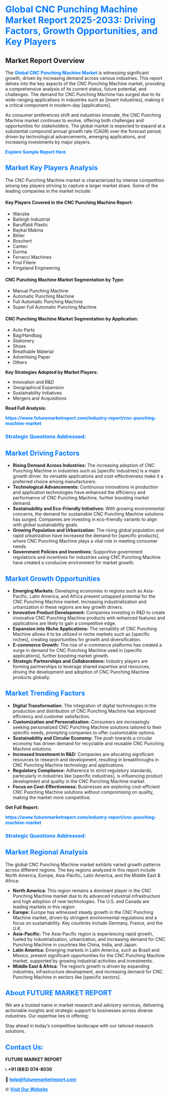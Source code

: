 <h1 style="color: #007BFF;">Global CNC Punching Machine Market Report 2025-2033: Driving Factors, Growth Opportunities, and Key Players</h1>

<section id="overview">
<h2>Market Report Overview</h2>
<p>The <a href="https://www.futuremarketreport.com/industry-report/cnc-punching-machine-market" style="color: #007BFF; text-decoration: none;"><strong>Global CNC Punching Machine Market</strong></a> is witnessing significant growth, driven by increasing demand across various industries. This report delves into the key aspects of the CNC Punching Machine market, providing a comprehensive analysis of its current status, future potential, and challenges. The demand for CNC Punching Machine has surged due to its wide-ranging applications in industries such as [insert industries], making it a critical component in modern-day [applications].</p>
<p>As consumer preferences shift and industries innovate, the CNC Punching Machine market continues to evolve, offering both challenges and opportunities for stakeholders. The global market is expected to expand at a substantial compound annual growth rate (CAGR) over the forecast period, driven by technological advancements, emerging applications, and increasing investments by major players.</p>
</section>

<section id="overview">
<p><a href="https://www.futuremarketreport.com/request-sample/reportId=100602" style="color: #007BFF; text-decoration: none;"><strong>Explore Sample Report Here</strong></a></p>
</section>

<section id="key-players">
<h2 style="color: #007BFF;">Market Key Players Analysis</h2>
<p>The CNC Punching Machine market is characterized by intense competition among key players striving to capture a larger market share. Some of the leading companies in the market include:</p>
<h4>Key Players Covered in the CNC Punching Machine Report:</h4>
<ul><li>Wanzke</li><li>Baileigh Industrial</li><li>Baruffaldi Plastic</li><li>Baykal Makina</li><li>Bihler</li><li>Boschert</li><li>Cantec</li><li>Durma</li><li>Ferracci Machines</li><li>Friul Filiere</li><li>Kingsland Engineering</li></ul>
<h4>CNC Punching Machine Market Segmentation by Type:</h4>
<ul><li>Manual Punching Machine</li><li>Automatic Punching Machine</li><li>Full Automatic Punching Machine</li><li>Super Full Automatic Punching Machine</li></ul>

<h4>CNC Punching Machine Market Segmentation by Application:</h4>
<ul><li>Auto Parts</li><li>Bag/Handbag</li><li>Stationery</li><li>Shoes</li><li>Breathable Material</li><li>Advertising Paper</li><li>Others</li></ul>
<p><strong>Key Strategies Adopted by Market Players:</strong></p>
<ul>
<li>Innovation and R&D</li>
<li>Geographical Expansion</li>
<li>Sustainability Initiatives</li>
<li>Mergers and Acquisitions</li>
</ul>
</section>

<section>
<p><strong>Read Full Analysis: </strong></p><a href="https://www.futuremarketreport.com/industry-report/cnc-punching-machine-market" style="color: #007BFF; text-decoration: none;"><strong>https://www.futuremarketreport.com/industry-report/cnc-punching-machine-market</strong></a>
<h3 style="color: #007BFF;">Strategic Questions Addressed:</h3>
</section>

<section id="driving-factors">
<h2 style="color: #007BFF;">Market Driving Factors</h2>
<ul>
<li><strong>Rising Demand Across Industries:</strong> The increasing adoption of CNC Punching Machine in industries such as [specific industries] is a major growth driver. Its versatile applications and cost-effectiveness make it a preferred choice among manufacturers.</li>
<li><strong>Technological Advancements:</strong> Continuous innovations in production and application technologies have enhanced the efficiency and performance of CNC Punching Machine, further boosting market demand.</li>
<li><strong>Sustainability and Eco-Friendly Initiatives:</strong> With growing environmental concerns, the demand for sustainable CNC Punching Machine solutions has surged. Companies are investing in eco-friendly variants to align with global sustainability goals.</li>
<li><strong>Growing Population and Urbanization:</strong> The rising global population and rapid urbanization have increased the demand for [specific products], where CNC Punching Machine plays a vital role in meeting consumer needs.</li>
<li><strong>Government Policies and Incentives:</strong> Supportive government regulations and incentives for industries using CNC Punching Machine have created a conducive environment for market growth.</li>
</ul>
</section>

<section id="growth-opportunities">
<h2 style="color: #007BFF;">Market Growth Opportunities</h2>
<ul>
<li><strong>Emerging Markets:</strong> Developing economies in regions such as Asia-Pacific, Latin America, and Africa present untapped potential for the CNC Punching Machine market. Increasing industrialization and urbanization in these regions are key growth drivers.</li>
<li><strong>Innovative Product Development:</strong> Companies investing in R&D to create innovative CNC Punching Machine products with enhanced features and applications are likely to gain a competitive edge.</li>
<li><strong>Expansion into Niche Applications:</strong> The versatility of CNC Punching Machine allows it to be utilized in niche markets such as [specific niches], creating opportunities for growth and diversification.</li>
<li><strong>E-commerce Growth:</strong> The rise of e-commerce platforms has created a surge in demand for CNC Punching Machine used in [specific applications], further boosting market growth.</li>
<li><strong>Strategic Partnerships and Collaborations:</strong> Industry players are forming partnerships to leverage shared expertise and resources, driving the development and adoption of CNC Punching Machine products globally.</li>
</ul>
</section>

<section id="trending-factors">
<h2 style="color: #007BFF;">Market Trending Factors</h2>
<ul>
<li><strong>Digital Transformation:</strong> The integration of digital technologies in the production and distribution of CNC Punching Machine has improved efficiency and customer satisfaction.</li>
<li><strong>Customization and Personalization:</strong> Consumers are increasingly seeking personalized CNC Punching Machine solutions tailored to their specific needs, prompting companies to offer customizable options.</li>
<li><strong>Sustainability and Circular Economy:</strong> The push towards a circular economy has driven demand for recyclable and reusable CNC Punching Machine solutions.</li>
<li><strong>Increased Investment in R&D:</strong> Companies are allocating significant resources to research and development, resulting in breakthroughs in CNC Punching Machine technology and applications.</li>
<li><strong>Regulatory Compliance:</strong> Adherence to strict regulatory standards, particularly in industries like [specific industries], is influencing product development and quality in the CNC Punching Machine market.</li>
<li><strong>Focus on Cost-Effectiveness:</strong> Businesses are exploring cost-efficient CNC Punching Machine solutions without compromising on quality, making the market more competitive.</li>
</ul>
</section>

<section>
<p><strong>Get Full Report: </strong></p><a href="https://www.futuremarketreport.com/industry-report/cnc-punching-machine-market" style="color: #007BFF; text-decoration: none;"><strong>https://www.futuremarketreport.com/industry-report/cnc-punching-machine-market</strong></a>
<h3 style="color: #007BFF;">Strategic Questions Addressed:</h3>
</section>


<section id="regional-analysis">
<h2 style="color: #007BFF;">Market Regional Analysis</h2>
<p>The global CNC Punching Machine market exhibits varied growth patterns across different regions. The key regions analyzed in this report include North America, Europe, Asia-Pacific, Latin America, and the Middle East & Africa:</p>
<ul>
<li><strong>North America:</strong> This region remains a dominant player in the CNC Punching Machine market due to its advanced industrial infrastructure and high adoption of new technologies. The U.S. and Canada are leading markets in this region.</li>
<li><strong>Europe:</strong> Europe has witnessed steady growth in the CNC Punching Machine market, driven by stringent environmental regulations and a focus on sustainability. Key countries include Germany, France, and the U.K.</li>
<li><strong>Asia-Pacific:</strong> The Asia-Pacific region is experiencing rapid growth, fueled by industrialization, urbanization, and increasing demand for CNC Punching Machine in countries like China, India, and Japan.</li>
<li><strong>Latin America:</strong> Emerging markets in Latin America, such as Brazil and Mexico, present significant opportunities for the CNC Punching Machine market, supported by growing industrial activities and investments.</li>
<li><strong>Middle East & Africa:</strong> The region’s growth is driven by expanding industries, infrastructure development, and increasing demand for CNC Punching Machine in sectors like [specific sectors].</li>
</ul>
</section>

<footer>
<h2 style="color: #007BFF;">About FUTURE MARKET REPORT</h2>
<p>We are a trusted name in market research and advisory services, delivering actionable insights and strategic support to businesses across diverse industries. Our expertise lies in offering:</p>

<p>Stay ahead in today’s competitive landscape with our tailored research solutions.</p>

<h2 style="color: #007BFF;">Contact Us:</h2>
<p><strong>FUTURE MARKET REPORT</strong></p>
<p>📞 <strong>+91 (883) 074-8030</strong></p>
<p>📧 <strong><a href="mailto:help@futuremarketreport.com" style="color: #007BFF;">help@futuremarketreport.com</a></strong></p>
<p>🌐 <strong><a href="https://www.futuremarketreport.com/" style="color: #007BFF;">Visit Our Website</a></strong></p>
</footer>